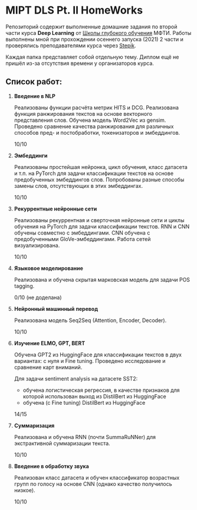 # MIPT DLS Pt. II HomeWorks

Репозиторий содержит выполненные домашние задания по второй части курса **Deep Learning** от [Школы глубокого обучения](https://www.dlschool.org/) МФТИ.
Работы выполнены мной при прохождении осеннего запуска (2021) 2 части и проверялись преподавателями курса через [Stepik](https://stepik.org/course/102090).

Каждая папка представляет собой отдельную тему.
Диплом ещё не пришёл из-за отсутствия времени у организаторов курса.

## Список работ:

1. **Введение в NLP**
    
    Реализованы функции расчёта метрик HITS и DCG. Реализована функция ранжирования текстов на основе векторного представления слов. Обучена модель Word2Vec из gensim. Проведено сравнение качества ранжирования для различных способов пред- и постобработки, токенизаторов и эмбеддингов.
    
   10/10


2. **Эмбеддинги**
    
    Реализованы простейшая нейронка, цикл обучения, класс датасета и т.п. на PyTorch для задачи классификации текстов на основе предобученных эмбеддингов слов. Попробованы разные способы замены слов, отсутствующих в этих эмбеддингах.  
    
    10/10


3. **Рекуррентные нейронные сети**

    Реализованы рекуррентная и сверточная нейронные сети и циклы обучения на PyTorch для задачи классификации текстов. RNN и CNN обучены совместно с эмбеддингами. CNN обучена с предобученными GloVe-эмбеддингами. Работа сетей визуализирована.

    10/10


4. **Языковое моделирование**

    Реализована и обучена скрытая марковская модель для задачи POS tagging.

    0/10 (не доделана)


5. **Нейронный машинный перевод**

    Реализована модель Seq2Seq (Attention, Encoder, Decoder).

    10/10


6. **Изучение ELMO, GPT, BERT**

    Обучена GPT2 из HuggingFace для классификации текстов в двух вариантах: с нуля и Fine tuning. Проведено исследование и сравнение карт вниманий. 
    
    Для задачи sentiment analysis на датасете SST2:
    * обучена логистическая регрессия, в качестве признаков для которой использован выход из DistilBert из HuggingFace
    * обучена (с Fine tuning) DistilBert из HuggingFace 

    14/15


7. **Суммаризация**

    Реализована и обучена RNN (почти SummaRuNNer) для экстрактивной суммаризации текста.

    10/10


8. **Введение в обработку звука**

    Реализован класс датасета и обучен классификатор возрастных групп по голосу на основе CNN (однако качество получилось низкое).
    
    10/10
